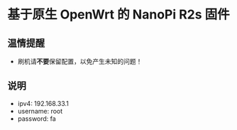 # 基于原生 OpenWrt 的 NanoPi R2s 固件

## 温情提醒



- 刷机请**不要**保留配置，以免产生未知的问题！

## 说明

- ipv4: 192.168.33.1
- username: root
- password: fa
